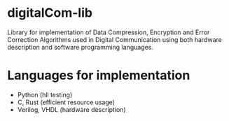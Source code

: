 # digitalCom-lib
Library for implementation of Data Compression, Encryption and Error Correction Algorithms used in Digital Communication using both hardware description and software programming languages.

# Languages for implementation
*  Python (hll testing)         
*  C, Rust (efficient resource usage)          
*  Verilog, VHDL (hardware description)       

